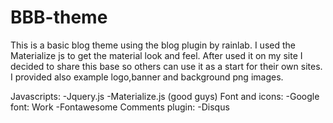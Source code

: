 # BBB-theme
This is a basic blog theme using the blog plugin by rainlab. 
I used the Materialize js to get the material look and feel.
After used it on my site I decided to share this base so others can use it as a start for their own sites.
I provided also example logo,banner and background png images.

Javascripts:
   -Jquery.js
   -Materialize.js (good guys)
Font and icons:
   -Google font: Work
   -Fontawesome
Comments plugin:
   -Disqus
